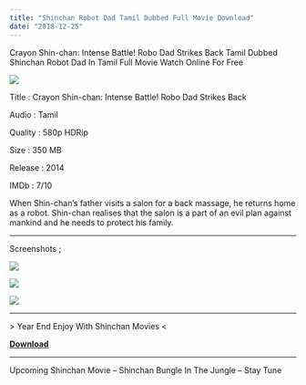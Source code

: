 ```yaml
---
title: "Shinchan Robot Dad Tamil Dubbed Full Movie Download"
date: "2018-12-25"
---
```


Crayon Shin-chan: Intense Battle! Robo Dad Strikes Back Tamil Dubbed Shinchan Robot Dad In Tamil Full Movie Watch Online For Free  
  

[![](https://2.bp.blogspot.com/-UNzH-YAYp-I/XCI5jgxJhII/AAAAAAAABK4/Km8bVTDQEYwUpq_lSurWrEOtuuzq-RGnACLcBGAs/s320/Robot{2bdbed38d32e7704a3eaa20af56e2289d0665505d01c3d892d71953ac3249a13}2BDad{2bdbed38d32e7704a3eaa20af56e2289d0665505d01c3d892d71953ac3249a13}2BMv{2bdbed38d32e7704a3eaa20af56e2289d0665505d01c3d892d71953ac3249a13}2BTamilKidz.png)](https://2.bp.blogspot.com/-UNzH-YAYp-I/XCI5jgxJhII/AAAAAAAABK4/Km8bVTDQEYwUpq_lSurWrEOtuuzq-RGnACLcBGAs/s1600/Robot{2bdbed38d32e7704a3eaa20af56e2289d0665505d01c3d892d71953ac3249a13}2BDad{2bdbed38d32e7704a3eaa20af56e2289d0665505d01c3d892d71953ac3249a13}2BMv{2bdbed38d32e7704a3eaa20af56e2289d0665505d01c3d892d71953ac3249a13}2BTamilKidz.png)

  
Title : Crayon Shin-chan: Intense Battle! Robo Dad Strikes Back

Audio : Tamil

Quality : 580p HDRip

Size : 350 MB

Release : 2014

IMDb : 7/10

When Shin-chan’s father visits a salon for a back massage, he returns home as a robot. Shin-chan realises that the salon is a part of an evil plan against mankind and he needs to protect his family.  
  

* * *

Screenshots ;

[![](https://1.bp.blogspot.com/-F7HCNfEJQEQ/XCI7Sqynu7I/AAAAAAAABLE/Slbd5IUkrbAgw24taza0W8bWAEW_EkfPwCLcBGAs/s320/IMG-20181225-WA0024.jpg)](https://1.bp.blogspot.com/-F7HCNfEJQEQ/XCI7Sqynu7I/AAAAAAAABLE/Slbd5IUkrbAgw24taza0W8bWAEW_EkfPwCLcBGAs/s1600/IMG-20181225-WA0024.jpg)

[![](https://1.bp.blogspot.com/-8NtyU0v6pGc/XCI8MzkYUxI/AAAAAAAABLM/LIcgOgdbNxs44aZ8Ygb7YyL1dUJaG49LACLcBGAs/s320/IMG-20181225-WA0025.jpg)](https://1.bp.blogspot.com/-8NtyU0v6pGc/XCI8MzkYUxI/AAAAAAAABLM/LIcgOgdbNxs44aZ8Ygb7YyL1dUJaG49LACLcBGAs/s1600/IMG-20181225-WA0025.jpg)

[![](https://1.bp.blogspot.com/-qtbcgVDLin8/XCI8M91KBZI/AAAAAAAABLQ/tllZTTd7z5MXFBSAUfas57GhhADjhR_YQCLcBGAs/s320/IMG-20181225-WA0026.jpg)](https://1.bp.blogspot.com/-qtbcgVDLin8/XCI8M91KBZI/AAAAAAAABLQ/tllZTTd7z5MXFBSAUfas57GhhADjhR_YQCLcBGAs/s1600/IMG-20181225-WA0026.jpg)

* * *

\> Year End Enjoy With Shinchan Movies <

**[Download](https://clk.ink/boiZ)**

* * *

Upcoming Shinchan Movie – Shinchan Bungle In The Jungle – Stay Tune
